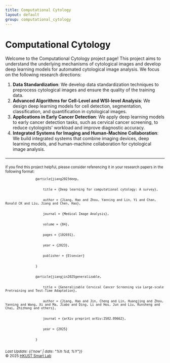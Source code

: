 ```yaml
---
title: Computational Cytology
layout: default
group: computational_cytology
---
```


<script>
    function isMobileDevice() {
        return /Mobi|Android|iPhone|iPad|iPod/i.test(navigator.userAgent);
    }

    window.onload = function () {
        if (isMobileDevice()) {
            alert(
                'This website is not optimized for mobile devices. Please use a desktop browser for the best experience.',
            );
        }
    };
</script>

<h1>Computational Cytology</h1>
Welcome to the Computational Cytology project page! This project aims to understand the underlying mechanisms of cytological images and develop deep learning models for automated cytological image analysis. We focus on the following research directions:

1. **Data Standardization**: We develop data standardization techniques to preprocess cytological images and ensure the quality of the training data.
2. **Advanced Algorithms for Cell-Level and WSI-level Analysis**: We design deep learning models for cell detection, segmentation, classification, and quantification in cytological images.
3. **Applications in Early Cancer Detection**: We apply deep learning models to early cancer detection tasks, such as cervical cancer screening, to reduce cytologists' workload and improve diagnostic accuracy.
4. **Integrated Systems for Imaging and Human-Machine Collaboration**: We build integrated systems that combine imaging devices, deep learning models, and human-machine collaboration for cytological image analysis.


<hr style="margin-top: 20px; margin-bottom: 20px" />

<footer>
    <p>
        <small>
            If you find this project helpful, please consider referencing it in your research papers in the following format:
            <br />
            <!-- in bibtext code format -->
            <code>
                @article{jiang2023deep,
                <br />
                &nbsp;&nbsp;&nbsp;&nbsp;title = {Deep learning for computational cytology: A survey},
                <br />
                &nbsp;&nbsp;&nbsp;&nbsp;author = {Jiang, Hao and Zhou, Yanning and Lin, Yi and Chan, Ronald CK and Liu, Jiang and Chen, Hao},
                <br />
                &nbsp;&nbsp;&nbsp;&nbsp;journal = {Medical Image Analysis},
                <br />
                &nbsp;&nbsp;&nbsp;&nbsp;volume = {84},
                <br />
                &nbsp;&nbsp;&nbsp;&nbsp;pages = {102691},
                <br />
                &nbsp;&nbsp;&nbsp;&nbsp;year = {2023},
                <br />
                &nbsp;&nbsp;&nbsp;&nbsp;publisher = {Elsevier}
                <br />
                }
            </code>
            <br />
            <!-- in bibtext code format -->
            <code>
                @article{jiangjin2025generalizable,
                <br />
                &nbsp;&nbsp;&nbsp;&nbsp;title = {Generalizable Cervical Cancer Screening via Large-scale Pretraining and Test-Time Adaptation},
                <br />
                &nbsp;&nbsp;&nbsp;&nbsp;author = {Jiang, Hao and Jin, Cheng and Lin, Huangjing and Zhou, Yanning and Wang, Xi and Ma, Jiabo and Ding, Li and Hou, Jun and Liu, Runsheng and Chai, Zhizhong and others},
                <br />
                &nbsp;&nbsp;&nbsp;&nbsp;journal = {arXiv preprint arXiv:2502.09662},
                <br />
                &nbsp;&nbsp;&nbsp;&nbsp;year = {2025}
                <br />
                }
            </code>
        </small>
    </p>
    <p class="my-5 text-center">
        <small>
            <i> Last Update: {{'now' | date: "%h %d, %Y"}} </i>
            <br />
            &copy; 2025 <a href="https://hkustsmartlab.github.io/" target="_blank">HKUST Smart Lab</a>
        </small>
    </p>
</footer>
